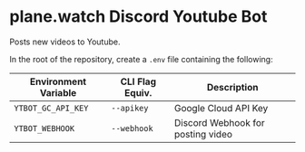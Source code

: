 # plane.watch Discord Youtube Bot

Posts new videos to Youtube.

In the root of the repository, create a `.env` file containing the following:

| Environment Variable | CLI Flag Equiv. | Description                       |
|----------------------|-----------------|-----------------------------------|
| `YTBOT_GC_API_KEY`   | `--apikey`      | Google Cloud API Key              |
| `YTBOT_WEBHOOK`      | `--webhook`     | Discord Webhook for posting video |
